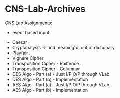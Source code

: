 # CNS-Lab-Archives

CNS Lab Assignments:
* event based input
- Caesar .
- Cryptanalysis -> find meaningful out of dictionary
- Playfair .
- Vignere Cipher
- Transposition Cipher - Railfence .
- Transposition Cipher - Columnar
- DES Algo - Part (a) - Just I/P O/P through VLab
- DES Algo - Part (b) - Implementation
- AES Algo - Part (a) - Just I/P O/P through VLab
- AES Algo - Part (b) - Implementation
